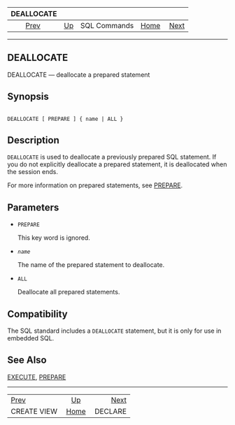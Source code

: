 <!--?xml version="1.0" encoding="UTF-8" standalone="no"?-->

|                 DEALLOCATE                 |                                        |              |                                                       |                                     |
| :----------------------------------------: | :------------------------------------- | :----------: | ----------------------------------------------------: | ----------------------------------: |
| [Prev](sql-createview.html "CREATE VIEW")  | [Up](sql-commands.html "SQL Commands") | SQL Commands | [Home](index.html "PostgreSQL 17devel Documentation") |  [Next](sql-declare.html "DECLARE") |

***

[]()[]()

## DEALLOCATE

DEALLOCATE — deallocate a prepared statement

## Synopsis

```

DEALLOCATE [ PREPARE ] { name | ALL }
```

## Description

`DEALLOCATE` is used to deallocate a previously prepared SQL statement. If you do not explicitly deallocate a prepared statement, it is deallocated when the session ends.

For more information on prepared statements, see [PREPARE](sql-prepare.html "PREPARE").

## Parameters

*   `PREPARE`

    This key word is ignored.

*   *`name`*

    The name of the prepared statement to deallocate.

*   `ALL`

    Deallocate all prepared statements.

## Compatibility

The SQL standard includes a `DEALLOCATE` statement, but it is only for use in embedded SQL.

## See Also

[EXECUTE](sql-execute.html "EXECUTE"), [PREPARE](sql-prepare.html "PREPARE")

***

|                                            |                                                       |                                     |
| :----------------------------------------- | :---------------------------------------------------: | ----------------------------------: |
| [Prev](sql-createview.html "CREATE VIEW")  |         [Up](sql-commands.html "SQL Commands")        |  [Next](sql-declare.html "DECLARE") |
| CREATE VIEW                                | [Home](index.html "PostgreSQL 17devel Documentation") |                             DECLARE |
